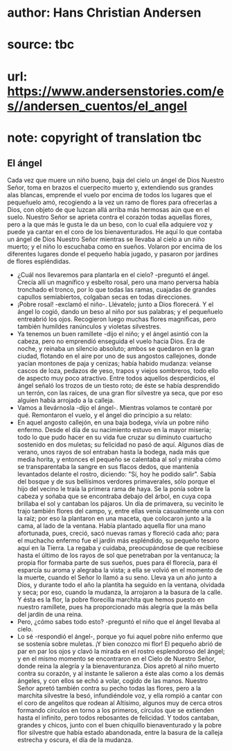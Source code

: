 # author: Hans Christian Andersen
# source: tbc
# url: https://www.andersenstories.com/es//andersen_cuentos/el_angel
# note: copyright of translation tbc

## El ángel 

Cada vez que muere un niño bueno, baja del cielo un ángel de Dios
Nuestro Señor, toma en brazos el cuerpecito muerto y, extendiendo sus
grandes alas blancas, emprende el vuelo por encima de todos los lugares
que el pequeñuelo amó, recogiendo a la vez un ramo de flores para
ofrecerlas a Dios, con objeto de que luzcan allá arriba más hermosas aún
que en el suelo. Nuestro Señor se aprieta contra el corazón todas
aquellas flores, pero a la que más le gusta le da un beso, con lo cual
ella adquiere voz y puede ya cantar en el coro de los bienaventurados.
He aquí lo que contaba un ángel de Dios Nuestro Señor mientras se
llevaba al cielo a un niño muerto; y el niño lo escuchaba como en
sueños. Volaron por encima de los diferentes lugares donde el pequeño
había jugado, y pasaron por jardines de flores espléndidas.
- ¿Cuál nos llevaremos para plantarla en el cielo? -preguntó el ángel.
Crecía allí un magnífico y esbelto rosal, pero una mano perversa había
tronchado el tronco, por lo que todas las ramas, cuajadas de grandes
capullos semiabiertos, colgaban secas en todas direcciones.
- ¡Pobre rosal! -exclamó el niño-. Llévatelo; junto a Dios florecerá.
Y el ángel lo cogió, dando un beso al niño por sus palabras; y el
pequeñuelo entreabrió los ojos.
Recogieron luego muchas flores magníficas, pero también humildes
ranúnculos y violetas silvestres.
- Ya tenemos un buen ramillete -dijo el niño; y el ángel asintió con la
cabeza, pero no emprendió enseguida el vuelo hacia Dios. Era de noche, y
reinaba un silencio absoluto; ambos se quedaron en la gran ciudad,
flotando en el aire por uno de sus angostos callejones, donde yacían
montones de paja y cenizas; había habido mudanza: veíanse cascos de
loza, pedazos de yeso, trapos y viejos sombreros, todo ello de aspecto
muy poco atractivo.
Entre todos aquellos desperdicios, el ángel señaló los trozos de un
tiesto roto; de éste se había desprendido un terrón, con las raíces, de
una gran flor silvestre ya seca, que por eso alguien había arrojado a la
calleja.
- Vamos a llevárnosla -dijo el ángel-. Mientras volamos te contaré por
qué.
Remontaron el vuelo, y el ángel dio principio a su relato:
- En aquel angosto callejón, en una baja bodega, vivía un pobre niño
enfermo. Desde el día de su nacimiento estuvo en la mayor miseria; todo
lo que pudo hacer en su vida fue cruzar su diminuto cuartucho sostenido
en dos muletas; su felicidad no pasó de aquí. Algunos días de verano,
unos rayos de sol entraban hasta la bodega, nada más que media horita, y
entonces el pequeño se calentaba al sol y miraba cómo se transparentaba
la sangre en sus flacos dedos, que mantenía levantados delante el
rostro, diciendo: "Sí, hoy he podido salir". Sabía del bosque y de sus
bellísimos verdores primaverales, sólo porque el hijo del vecino le
traía la primera rama de haya. Se la ponía sobre la cabeza y soñaba que
se encontraba debajo del árbol, en cuya copa brillaba el sol y cantaban
los pájaros.
Un día de primavera, su vecinito le trajo también flores del campo, y,
entre ellas venía casualmente una con la raíz; por eso la plantaron en
una maceta, que colocaron junto a la cama, al lado de la ventana. Había
plantado aquella flor una mano afortunada, pues, creció, sacó nuevas
ramas y floreció cada año; para el muchacho enfermo fue el jardín más
espléndido, su pequeño tesoro aquí en la Tierra. La regaba y cuidaba,
preocupándose de que recibiese hasta el último de los rayos de sol que
penetraban por la ventanuca; la propia flor formaba parte de sus sueños,
pues para él florecía, para él esparcía su aroma y alegraba la vista; a
ella se volvió en el momento de la muerte, cuando el Señor lo llamó a su
seno. Lleva ya un año junto a Dios, y durante todo el año la plantita ha
seguido en la ventana, olvidada y seca; por eso, cuando la mudanza, la
arrojaron a la basura de la calle. Y ésta es la flor, la pobre
florecilla marchita que hemos puesto en nuestro ramillete, pues ha
proporcionado más alegría que la más bella del jardín de una reina.
- Pero, ¿cómo sabes todo esto? -preguntó el niño que el ángel llevaba al
cielo.
- Lo sé -respondió el ángel-, porque yo fui aquel pobre niño enfermo que
se sostenía sobre muletas. ¡Y bien conozco mi flor!
El pequeño abrió de par en par los ojos y clavó la mirada en el rostro
esplendoroso del ángel; y en el mismo momento se encontraron en el Cielo
de Nuestro Señor, donde reina la alegría y la bienaventuranza. Dios
apretó al niño muerto contra su corazón, y al instante le salieron a
éste alas como a los demás ángeles, y con ellos se echó a volar, cogido
de las manos. Nuestro Señor apretó también contra su pecho todas las
flores, pero a la marchita silvestre la besó, infundiéndole voz, y ella
rompió a cantar con el coro de angelitos que rodean al Altísimo, algunos
muy de cerca otros formando círculos en torno a los primeros, círculos
que se extienden hasta el infinito, pero todos rebosantes de felicidad.
Y todos cantaban, grandes y chicos, junto con el buen chiquillo
bienaventurado y la pobre flor silvestre que había estado abandonada,
entre la basura de la calleja estrecha y oscura, el día de la mudanza.

